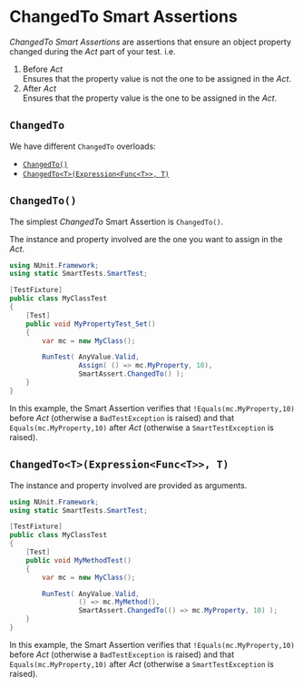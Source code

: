 # ChangedTo Smart Assertions

*ChangedTo Smart Assertions* are assertions that ensure an object property changed during the *Act* part of your test.
i.e.

1. Before *Act*  
  Ensures that the property value is not the one to be assigned in the *Act*.
1. After *Act*  
  Ensures that the property value is the one to be assigned in the *Act*.

## `ChangedTo`

We have different `ChangedTo` overloads:

* [`ChangedTo()`](#changedto)
* [`ChangedTo<T>(Expression<Func<T>>, T)`](#changedto_func_t)

<a name="changedto"></a>

## `ChangedTo()`

The simplest *ChangedTo* Smart Assertion is `ChangedTo()`.

The instance and property involved are the one you want to assign in the *Act*.

```C#
using NUnit.Framework;
using static SmartTests.SmartTest;

[TestFixture]
public class MyClassTest
{
    [Test]
    public void MyPropertyTest_Set()
    {
        var mc = new MyClass();

        RunTest( AnyValue.Valid,
                 Assign( () => mc.MyProperty, 10),
                 SmartAssert.ChangedTo() );
    }
}
```

In this example, the Smart Assertion verifies that `!Equals(mc.MyProperty,10)` before *Act* (otherwise a `BadTestException` is raised) and that `Equals(mc.MyProperty,10)` after *Act* (otherwise a `SmartTestException` is raised).


## `ChangedTo<T>(Expression<Func<T>>, T)`

The instance and property involved are provided as arguments.

```C#
using NUnit.Framework;
using static SmartTests.SmartTest;

[TestFixture]
public class MyClassTest
{
    [Test]
    public void MyMethodTest()
    {
        var mc = new MyClass();

        RunTest( AnyValue.Valid,
                 () => mc.MyMethod(),
                 SmartAssert.ChangedTo(() => mc.MyProperty, 10) );
    }
}
```

In this example, the Smart Assertion verifies that `!Equals(mc.MyProperty,10)` before *Act* (otherwise a `BadTestException` is raised) and that `Equals(mc.MyProperty,10)` after *Act* (otherwise a `SmartTestException` is raised).

